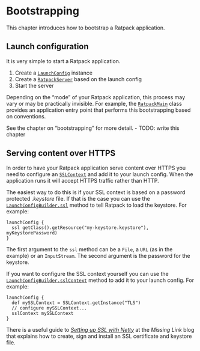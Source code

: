 # Bootstrapping

This chapter introduces how to bootstrap a Ratpack application.

## Launch configuration

It is very simple to start a Ratpack application.

1. Create a [`LaunchConfig`](api/org/ratpackframework/launch/LaunchConfig.html) instance
2. Create a [`RatpackServer`](api/org/ratpackframework/server/RatpackServer.html) based on the launch config
3. Start the server

Depending on the “mode” of your Ratpack application, this process may vary or may be practically invisible. 
For example, the [`RatpackMain`](api/org/ratpackframework/launch/RatpackMain.html) class provides an application entry point that performs this bootstrapping based on conventions.

See the chapter on “bootstrapping” for more detail. - TODO: write this chapter

## Serving content over HTTPS

In order to have your Ratpack application serve content over HTTPS you need to configure an [`SSLContext`](http://docs.oracle.com/javase/7/docs/api/javax/net/ssl/SSLContext.html) and add it to your launch config. When the application runs it will accept HTTPS traffic rather than HTTP.

The easiest way to do this is if your SSL context is based on a password protected *.keystore* file. If that is the case you can use the [`LaunchConfigBuilder.ssl`](api/org/ratpackframework/launch/LaunchConfigBuilder.html#ssl) method to tell Ratpack to load the keystore. For example:

```language-groovy
launchConfig {
  ssl getClass().getResource("my-keystore.keystore"), myKeystorePassword)
}
```

The first argument to the `ssl` method can be a `File`, a `URL` (as in the example) or an `InputStream`. The second argument is the password for the keystore.

If you want to configure the SSL context yourself you can use the [`LaunchConfigBuilder.sslContext`](api/org/ratpackframework/launch/LaunchConfigBuilder.html#sslContext) method to add it to your launch config. For example:

```language-groovy
launchConfig {
  def mySSLContext = SSLContext.getInstance("TLS")
  // configure mySSLContext...
  sslContext mySSLContext
}
```

There is a useful guide to [*Setting up SSL with Netty*](http://maxrohde.com/2013/09/07/setting-up-ssl-with-netty/) at the *Missing Link* blog that explains how to create, sign and install an SSL certificate and keystore file.